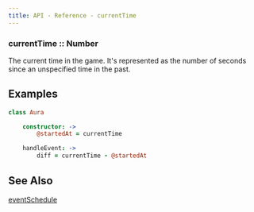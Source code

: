 ```yaml
---
title: API - Reference - currentTime
---
```


### currentTime :: Number

The current time in the game. It's represented as the number of seconds since
an unspecified time in the past.


## Examples

```coffeescript
class Aura

    constructor: ->
        @startedAt = currentTime

    handleEvent: ->
        diff = currentTime - @startedAt
```

## See Also

[eventSchedule](/api/ref/eventSchedule/)
